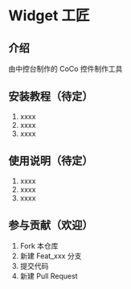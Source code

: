 # Widget 工匠

## 介绍
由中控台制作的 CoCo 控件制作工具

## 安装教程（待定）

1.  xxxx
2.  xxxx
3.  xxxx

## 使用说明（待定）

1.  xxxx
2.  xxxx
3.  xxxx

## 参与贡献（欢迎）

1.  Fork 本仓库
2.  新建 Feat_xxx 分支
3.  提交代码
4.  新建 Pull Request
